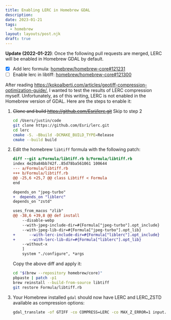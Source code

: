 ```yaml
---
title: Enabling LERC in Homebrew GDAL
description: 
date: 2023-01-21
tags:
  - homebrew
layout: layouts/post.njk
draft: true
---
```


**Update (2022-01-22)**: Once the following pull requests are merged, LERC will be enabled in Homebrew GDAL by default.

- [x] Add lerc formula: [homebrew/homebrew-core#121231](https://github.com/Homebrew/homebrew-core/pull/121231)
- [ ] Enable lerc in libtiff: [homebrew/homebrew-core#121300](https://github.com/Homebrew/homebrew-core/pull/121300)

After reading <https://kokoalberti.com/articles/geotiff-compression-optimization-guide/>, I wanted to test the results of LERC compression myself. Unfortunately, as of this writing, LERC is not enabled in the Homebrew version of GDAL. Here are the steps to enable it:

1. ~~Clone and build <https://github.com/Esri/lerc.git>~~ Skip to step 2

    ```bash
    cd /Users/justin/code
    git clone https://github.com/Esri/lerc.git
    cd lerc
    cmake -S. -Bbuild -DCMAKE_BUILD_TYPE=Release
    cmake --build build
    ```

2. Edit the homebrew `libtiff` formula with the following patch:

    ```diff
    diff --git a/Formula/libtiff.rb b/Formula/libtiff.rb
    index 4e20a84bb742f..85d78ba561061 100644
    --- a/Formula/libtiff.rb
    +++ b/Formula/libtiff.rb
    @@ -25,6 +25,7 @@ class Libtiff < Formula
    end
    
    depends_on "jpeg-turbo"
    +  depends_on "liblerc"
    depends_on "zstd"
    
    uses_from_macos "zlib"
    @@ -38,6 +39,8 @@ def install
        --disable-webp
        --with-jpeg-include-dir=#{Formula["jpeg-turbo"].opt_include}
        --with-jpeg-lib-dir=#{Formula["jpeg-turbo"].opt_lib}
    +      --with-lerc-include-dir=#{Formula["liblerc"].opt_include}
    +      --with-lerc-lib-dir=#{Formula["liblerc"].opt_lib}
        --without-x
        ]
        system "./configure", *args
    ```

    Copy the above diff and apply it:

    ```bash
    cd "$(brew --repository homebrew/core)"
    pbpaste | patch -p1
    brew reinstall --build-from-source libtiff
    git restore Formula/libtiff.rb
    ```

3. Your Homebrew installed `gdal` should now have LERC and LERC_ZSTD available as compression options:

    ```bash
    gdal_translate -of GTIFF -co COMPRESS=LERC -co MAX_Z_ERROR=1 input.tif output.tif
    ```
